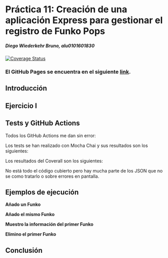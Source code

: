 # Práctica 11: Creación de una aplicación Express para gestionar el registro de Funko Pops
##### Diego Wiederkehr Bruno, alu0101601830  

[![Coverage Status](https://coveralls.io/repos/github/ULL-ESIT-INF-DSI-2223/ull-esit-inf-dsi-22-23-prct11-http-express-funko-app-alu0101601830/badge.svg?branch=main)](https://coveralls.io/github/ULL-ESIT-INF-DSI-2223/ull-esit-inf-dsi-22-23-prct11-http-express-funko-app-alu0101601830?branch=main)

### El GitHub Pages se encuentra en el siguiente [link](https://ull-esit-inf-dsi-2223.github.io/ull-esit-inf-dsi-22-23-prct11-http-express-funko-app-alu0101601830/).

## Introducción


## Ejercicio I


## Tests y GitHub Actions

Todos los GitHub Actions me dan sin error:
<p align="center">

</p>

Los tests se han realizado con Mocha Chai y sus resultados son los siguientes:
<p align="center">

</p>

Los resultados del Coverall son los siguientes:
<p align="center">

</p>

No está todo el código cubierto pero hay mucha parte de los JSON que no se como tratarlo o sobre errores en pantalla.

## Ejemplos de ejecución

**Añado un Funko**
<p align="center">

</p>

**Añado el mismo Funko**
<p align="center">

</p>

**Muestro la información del primer Funko**
<p align="center">

</p>

**Elimino el primer Funko**
<p align="center">

</p>

## Conclusión
